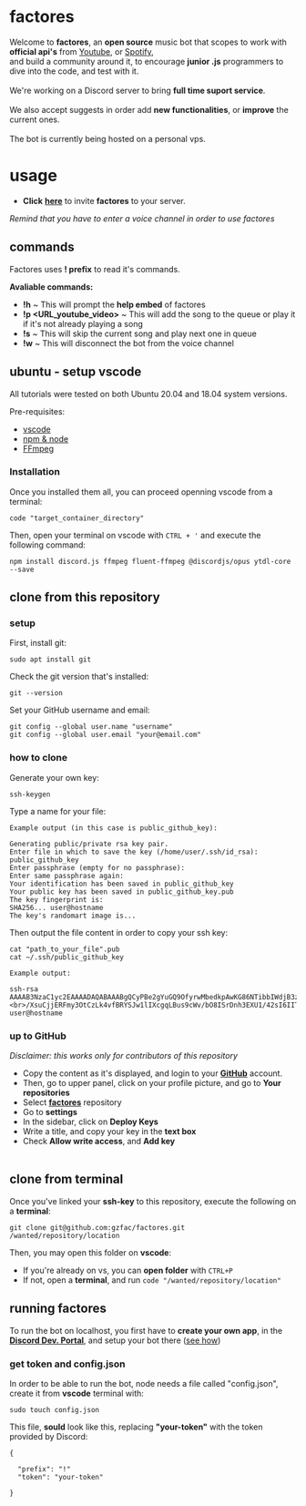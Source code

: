 # factores
Welcome to **factores**, an **open source** music bot that scopes to work with **official api's** from <a href="www.youtube.com" target="_blank">Youtube</a>, or <a href="www.spotify.com" target="_blank">Spotify</a>,<br>
and build a community around it, to encourage **junior .js** programmers to dive into the code, and test with it.<br><br>
We're working on a Discord server to bring **full time suport service**.<br><br>
We also accept suggests in order add **new functionalities**, or **improve** the current ones.
<br><br>
The bot is currently being hosted on a personal vps.<br>

# usage
- **Click** <a href="https://discord.com/api/oauth2/authorize?client_id=930458539636453417&permissions=8&scope=bot" target="_blank">**here**</a> to invite **factores** to your server. <br>

*Remind that you have to enter a voice channel in order to use factores*

## commands
Factores uses **! prefix** to read it's commands.

**Avaliable commands:**
- **!h** ~ This will prompt the **help embed** of factores
- **!p <URL_youtube_video>** ~ This will add the song to the queue or play it if it's not already playing a song
- **!s** ~ This will skip the current song and play next one in queue
- **!w** ~ This will disconnect the bot from the voice channel

## ubuntu - setup vscode
All tutorials were tested on both Ubuntu 20.04 and 18.04 system versions.

Pre-requisites:
<ul>
<li>
<a href="https://linuxize.com/post/how-to-install-visual-studio-code-on-ubuntu-20-04/" target="_blank">vscode</a> 
</li>
<li>
<a href="https://linuxize.com/post/how-to-install-node-js-on-ubuntu-18.04/" target="_blank">npm & node</a>
</li>
<li>
<a href="https://linuxize.com/post/how-to-install-ffmpeg-on-ubuntu-20-04/" target="_blank">FFmpeg</a>
</li>
</ul>
<h3>Installation</h3>
Once you installed them all, you can proceed openning vscode from a terminal:<br>

```
code "target_container_directory"
```

Then, open your terminal on vscode with `CTRL + '` and execute the following command:

```
npm install discord.js ffmpeg fluent-ffmpeg @discordjs/opus ytdl-core --save
```
## clone from this repository

### setup

First, install git:

```
sudo apt install git
```

Check the git version that's installed:

```
git --version
```

Set your GitHub username and email:

```
git config --global user.name "username"
git config --global user.email "your@email.com"
```
### how to clone

Generate your own key:

```
ssh-keygen
```

Type a name for your file:

```
Example output (in this case is public_github_key):

Generating public/private rsa key pair.
Enter file in which to save the key (/home/user/.ssh/id_rsa): public_github_key
Enter passphrase (empty for no passphrase): 
Enter same passphrase again: 
Your identification has been saved in public_github_key
Your public key has been saved in public_github_key.pub
The key fingerprint is:
SHA256... user@hostname
The key's randomart image is...

```

Then output the file content in order to copy your ssh key:

```
cat "path_to_your_file".pub
cat ~/.ssh/public_github_key
```

```
Example output:

ssh-rsa AAAAB3NzaC1yc2EAAAADAQABAAABgQCyPBe2gYuGQ9OfyrwMbedkpAwKG86NTibbIWdjB3zfMhdwtlM5ZkzHJPfeW+Xx6ykOBuRkacfWRPREeKAk/auiogJW3MtLq78 <br>/XsuCjjERFmy3OtCzLk4vfBRYSJw1lIXcgqLBus9cWv/bO8ISrDnh3EXU1/42sI6IIToGa0KsIaxP4W7tcgORl3Y36Qh<br>/JOdTigYekvVd/wPjjFveK9P2B4qU12ofrLVc+c1tyOszhMfZmUzLemDBnOX6JWPVTQINP/1VXTYwm5ZF5+/K4olgDZ<br>/JOreczcPoJJ0R1zrRrBBjM7GsRuIN2YdysXeQsjrcqpwjdlbU2LHmgNNghTe9l3syPfGWqOqz3zuijOf0UOEx2Arnf7MNBXYAodz0Ru5k6CA9WKDrb71q0PsVVBcbxRPgfkjsK48thX9+eNwDhf8bZo+xd9/OkO9lpiQDgieqvXdIApMT/fUt9sJNHDA1O1OfuWhwQBpmnDlNIvTBowmFTA5P7MG9tUtOBW7lE= user@hostname
```

### up to GitHub

<i>Disclaimer: this works only for contributors of this repository</i>

- Copy the content as it's displayed, and login to your [**GitHub**](https://github.com/) account. <br>
- Then, go to upper panel, click on your profile picture, and go to **Your repositories**
- Select [**factores**](https://github.com/gzfac/factores) repository
- Go to **settings**
- In the sidebar, click on **Deploy Keys**
- Write a title, and copy your key in the **text box**
- Check **Allow write access**, and **Add key**<br><br>

## clone from terminal

Once you've linked your **ssh-key** to this repository, execute the following on a **terminal**:

```
git clone git@github.com:gzfac/factores.git /wanted/repository/location
```

Then, you may open this folder on **vscode**:

- If you're already on vs, you can **open folder** with `CTRL+P`
- If not, open a **terminal**, and run `code "/wanted/repository/location"`

## running factores

To run the bot on localhost, you first have to **create your own app**, in the [**Discord Dev. Portal**](https://discord.com/developers/applications), and
setup your bot there ([see how](https://discordpy.readthedocs.io/en/stable/discord.html))

### get token and config.json

In order to be able to run the bot, node needs a file called "config.json", create it from **vscode** terminal with:

```
sudo touch config.json
```

This file, **sould** look like this, replacing **"your-token"** with the token provided by Discord:

```
{

  "prefix": "!"
  "token": "your-token"

}
```
